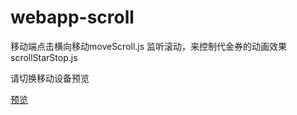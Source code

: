 # webapp-scroll
移动端点击横向移动moveScroll.js
监听滚动，来控制代金券的动画效果scrollStarStop.js

请切换移动设备预览

[预览](https://besswang.github.io/webapp-scroll/)
